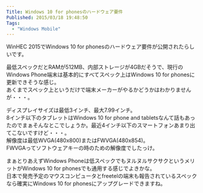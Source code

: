 ```yaml
---
Title: Windows 10 for phonesのハードウェア要件
Published: 2015/03/18 19:48:50
Tags:
  - "Windows Mobile"
---
```

WinHEC 2015でWindows 10 for phonesのハードウェア要件が公開されたらしいです。  

<?# OEmbed "http://wmpoweruser.com/microsoft-reveals-minimum-hardware-requirements-for-windows-10-for-phones/" /?>

最低スペックだとRAMが512MB、内部ストレージが4GBだそうで、現行のWindows Phone端末は基本的にすべてスペック上はWindows 10 for phonesに更新できそうな感じ。  
あくまでスペック上というだけで端末メーカーがやるかどうかはわかりませんが・・・。  

ディスプレイサイズは最低3インチ、最大7.99インチ。  
8インチ以下のタブレットはWindows 10 for phone and tabletsなんて話もあったのでまぁそんなとこでしょうか。最近4インチ以下のスマートフォンあまり出てこないですけど・・・。  
解像度は最低WVGA(480x800)またはFWVGA(480x854)。  
FWVGAってソフトウェアキーの時のための解像度でしたっけ。  

まぁとりあえずWindows Phoneは低スペックでもヌルヌルサクサクというメリットがWindows 10 for phonesでも通用する感じでよきかな。  
日本で発売予定のマウスコンピュータとfreetelの端末も報告されているスペックなら確実にWindows 10 for phonesにアップグレードできますね。